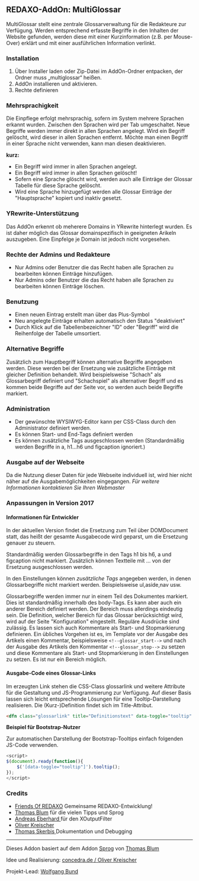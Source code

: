 ## REDAXO-AddOn: MultiGlossar

MultiGlossar stellt eine zentrale Glossarverwaltung für die Redakteure zur Verfügung. Werden entsprechend erfasste Begriffe in den Inhalten der Website gefunden, werden diese mit einer Kurzinformation (z.B. per Mouse-Over) erklärt und mit einer ausführlichen Information verlinkt.

### Installation
1. Über Installer laden oder Zip-Datei im AddOn-Ordner entpacken, der Ordner muss „multiglossar“ heißen.
2. AddOn installieren und aktivieren.
3. Rechte definieren

### Mehrsprachigkeit
Die Einpflege erfolgt mehrsprachig, sofern im System mehrere Sprachen erkannt wurden. Zwischen den Sprachen wird per Tab umgeschaltet. 
Neue Begriffe werden immer direkt in allen Sprachen angelegt. Wird ein Begriff gelöscht, wird dieser in allen Sprachen entfernt. 
Möchte man einen Begriff in einer Sprache nicht verwenden, kann man diesen deaktivieren. 

**kurz:**
- Ein Begriff wird immer in allen Sprachen angelegt.
- Ein Begriff wird immer in allen Sprachen gelöscht!
- Sofern eine Sprache glöscht wird, werden auch alle Einträge der Glossar Tabelle für diese Sprache gelöscht.
- Wird eine Sprache hinzugefügt werden alle Glossar Einträge der "Hauptsprache" kopiert und inaktiv gesetzt.

### YRewrite-Unterstützung
Das AddOn erkennt ob meherere Domains in YRewrite hinterlegt wurden. Es ist daher möglich das Glossar domainspezifisch in geeigneten Arikeln auszugeben. Eine Einpfelge je Domain ist jedoch nicht vorgesehen. 

### Rechte der Admins und Redakteure
- Nur Admins oder Benutzer die das Recht haben alle Sprachen zu bearbeiten können Einträge hinzufügen.
- Nur Admins oder Benutzer die das Recht haben alle Sprachen zu bearbeiten können Einträge löschen.

### Benutzung 
- Einen neuen Eintrag erstellt man über das Plus-Symbol
- Neu angelegte Einträge erhalten automatisch den Status "deaktiviert"
- Durch Klick auf die Tabellenbezeichner "ID" oder "Begriff" wird die Reihenfolge der Tabelle umsortiert.

### Alternative Begriffe
Zusätzlich zum Hauptbegriff können alternative Begriffe angegeben werden. Diese werden bei der Ersetzung wie zusätzliche Einträge mit gleicher Definition behandelt. Wird beispielsweise "Schach" als Glossarbegriff definiert und "Schachspiel" als alternativer Begriff und es kommen beide Begriffe auf der Seite vor, so werden auch beide Begriffe markiert.

### Administration
- Der gewünschte WYSIWYG-Editor kann per CSS-Class durch den Administrator definiert werden. 
- Es können Start- und End-Tags definiert werden
- Es können zusätzliche Tags ausgeschlossen werden (Standardmäßig werden Begriffe in a, h1...h6 und figcaption ignoriert.)

### Ausgabe auf der Webseite
Da die Nutzung dieser Daten für jede Webseite individuell ist, wird hier nicht näher auf die Ausgabemöglichkeiten eingegangen.
_Für weitere Informationen kontaktieren Sie Ihren Webmaster_


### Anpassungen in Version 2017

#### Informationen für Entwickler

In der aktuellen Version findet die Ersetzung zum Teil über DOMDocument statt, das heißt der gesamte Ausgabecode wird geparst, um die Ersetzung genauer zu steuern.

Standardmäßig werden Glossarbegriffe in den Tags h1 bis h6, a und figcaption nicht markiert. Zusätzlich können Textteile mit <!--exclude-->...<!--endexclude--> von der Ersetzung ausgeschlossen werden.

In den Einstellungen können *zusätzliche Tags* angegeben werden, in denen Glossarbegriffe nicht markiert werden. Beispielsweise ul,aside,nav usw.

Glossarbegriffe werden immer nur in einem Teil des Dokumentes markiert. Dies ist standardmäßig innerhalb des body-Tags. Es kann aber auch ein anderer Bereich definiert werden. Der Bereich muss allerdings eindeutig sein.
Die Definition, welcher Bereich für das Glossar berücksichtigt wird, wird auf der Seite "Konfiguration" eingestellt. Reguläre Ausdrücke sind zulässig. Es lassen sich auch Kommentare als Start- und Stopmarkierung definieren. Ein übliches Vorgehen ist es, im Template vor der Ausgabe des Artikels einen Kommentar, beispielsweise `<!--glossar_start-->` und nach der Ausgabe des Artikels den Kommentar `<!--glossar_stop-->` zu setzen und diese Kommentare als Start- und Stopmarkierung in den Einstellungen zu setzen.
Es ist nur ein Bereich möglich.

#### Ausgabe-Code eines Glossar-Links

Im erzeugten Link stehen die CSS-Class glossarlink und weitere Attribute für die Gestaltung und JS-Programmierung zur Verfügung. Auf dieser Basis lassen sich leicht entsprechende Lösungen für eine Tooltip-Darstellung realisieren. Die (Kurz-)Definition findet sich im Title-Attribut. 

```html
<dfn class="glossarlink" title="Definitionstext" data-toggle="tooltip" rel="tooltip"><a href="/link/zum/artikel">Begriff</a></dfn>
```
**Beispiel für Bootstrap-Nutzer**

Zur automatischen Darstellung der Bootstrap-Tooltips einfach folgenden JS-Code verwenden. 
```javascript
<script>
$(document).ready(function(){
    $('[data-toggle="tooltip"]').tooltip(); 
});
</script>
```


### Credits

* [Friends Of REDAXO](https://github.com/FriendsOfREDAXO) Gemeinsame REDAXO-Entwicklung!
* [Thomas Blum](https://github.com/tbaddade) für die vielen Tipps und Sprog
* [Andreas Eberhard ](https://github.com/aeberhard) für den XOutputFilter
* [Oliver Kreischer ](http://concedra.de)
* [Thomas Skerbis ](http://klxm.de) Dokumentation und Debugging

---

Dieses Addon basiert auf dem Addon [Sprog](https://github.com/tbaddade/redaxo_sprog) von [Thomas Blum](https://github.com/tbaddade)

Idee und Realisierung: [concedra.de / Oliver Kreischer](http://concedra.de)

Projekt-Lead: [Wolfgang Bund](http://agile-websites.de)
